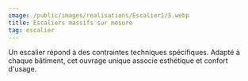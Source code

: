 ```yaml
---
image: /public/images/realisations/Escalier1/5.webp
title: Escaliers massifs sur mesure
tag: escalier
---
```


Un escalier répond à des contraintes techniques spécifiques. Adapté à chaque bâtiment, cet ouvrage unique associe esthétique et confort d'usage.
